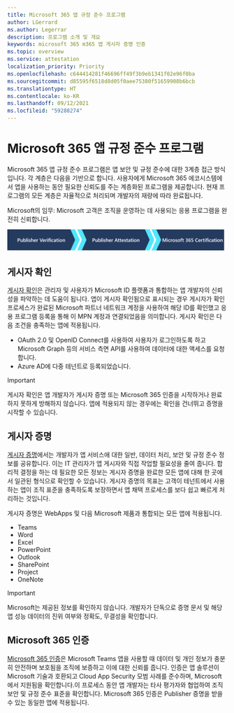 ```yaml
---
title: Microsoft 365 앱 규정 준수 프로그램
author: LGerrard
ms.author: Legerrar
description: 프로그램 소개 및 개요
keywords: microsoft 365 m365 앱 게시자 증명 인증
ms.topic: overview
ms.service: attestation
localization_priority: Priority
ms.openlocfilehash: c644414281f46696ff49f3b9eb1341f02e96f0ba
ms.sourcegitcommit: d85595f6518d8d05f0aee75380f51659908b6bcb
ms.translationtype: HT
ms.contentlocale: ko-KR
ms.lasthandoff: 09/12/2021
ms.locfileid: "59288274"
---
```

# <a name="microsoft-365-app-compliance-program"></a>Microsoft 365 앱 규정 준수 프로그램

Microsoft 365 앱 규정 준수 프로그램은 앱 보안 및 규정 준수에 대한 3계층 접근 방식입니다. 각 계층은 다음을 기반으로 합니다. 사용자에게 Microsoft 365 에코시스템에서 앱을 사용하는 동안 필요한 신뢰도를 주는 계층화된 프로그램을 제공합니다. 현재 프로그램의 모든 계층은 자율적으로 처리되며 개발자의 재량에 따라 완료됩니다. 

Microsoft의 임무: Microsoft 고객은 조직을 운영하는 데 사용되는 응용 프로그램을 완전히 신뢰합니다.

  ![앱 규정 준수에 대한 3계층 접근 방식](media/Microsoft-App-Compliance-Overview.png) 

## <a name="publisher-verification"></a>게시자 확인

[게시자 확인](https://docs.microsoft.com/azure/active-directory/develop/publisher-verification-overview)은 관리자 및 사용자가 Microsoft ID 플랫폼과 통합하는 앱 개발자의 신뢰성을 파악하는 데 도움이 됩니다. 앱이 게시자 확인됨으로 표시되는 경우 게시자가 확인 프로세스가 완료된 Microsoft 파트너 네트워크 계정을 사용하여 해당 ID를 확인했고 응용 프로그램 등록을 통해 이 MPN 계정과 연결되었음을 의미합니다.
게시자 확인은 다음 조건을 충족하는 앱에 적용됩니다.  
- OAuth 2.0 및 OpenID Connect를 사용하여 사용자가 로그인하도록 하고 Microsoft Graph 등의 서비스 측면 API를 사용하여 데이터에 대한 액세스를 요청합니다. 
- Azure AD에 다중 테넌트로 등록되었습니다.  

> [!IMPORTANT]
> 게시자 확인은 앱 개발자가 게시자 증명 또는 Microsoft 365 인증을 시작하거나 완료하지 못하게 방해하지 않습니다. 앱에 적용되지 않는 경우에는 확인을 건너뛰고 증명을 시작할 수 있습니다.

## <a name="publisher-attestation"></a>게시자 증명

[게시자 증명](https://docs.microsoft.com/microsoft-365-app-certification/docs/enterprise-app-attestation-guide)에서는 개발자가 앱 서비스애 대한 일반, 데이터 처리, 보안 및 규정 준수 정보를 공유합니다. 이는 IT 관리자가 앱 게시자와 직접 작업할 필요성을 줄여 줍니다. 합리적 결정을 하는 데 필요한 모든 정보는 게시자 증명을 완료한 모든 앱에 대해 한 곳에서 일관된 형식으로 확인할 수 있습니다. 게시자 증명의 목표는 고객이 테넌트에서 사용하는 앱이 조직 표준을 충족하도록 보장하면서 앱 채택 프로세스를 보다 쉽고 빠르게 처리하는 것입니다.

게시자 증명은 WebApps 및 다음 Microsoft 제품과 통합되는 모든 앱에 적용됩니다.
-   Teams
-   Word
-   Excel
-   PowerPoint 
-   Outlook
- SharePoint
- Project
- OneNote

> [!IMPORTANT]
> Microsoft는 제공된 정보를 확인하지 않습니다. 개발자가 단독으로 증명 문서 및 해당 앱 성능 데이터의 진위 여부와 정확도, 무결성을 확인합니다. 

## <a name="microsoft-365-certification"></a>Microsoft 365 인증
[Microsoft 365 인증](https://docs.microsoft.com/microsoft-365-app-certification/docs/enterprise-app-certification-guide)은 Microsoft Teams 앱을 사용할 때 데이터 및 개인 정보가 충분히 안전하며 보호됨을 조직에 보증하고 이에 대한 신뢰를 줍니다. 인증은 앱 솔루션이 Microsoft 기술과 호환되고 Cloud App Security 모범 사례를 준수하며, Microsoft에서 지원됨을 확인합니다.이 프로세스 동안 앱 개발자는 타사 평가자와 협업하여 조직 보안 및 규정 준수 표준을 확인합니다. Microsoft 365 인증은 Publisher 증명을 받을 수 있는 동일한 앱에 적용됩니다. 


